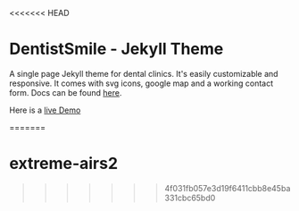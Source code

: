 <<<<<<< HEAD
# DentistSmile - Jekyll Theme

A single page Jekyll theme for dental clinics. It's easily customizable and responsive. It comes with svg icons, google map and a working contact form. Docs can be found [here](http://obaez.com/dentistsmile-docs/).

Here is a [live Demo](http://obaez.com/dentistsmile/)

=======
# extreme-airs2
>>>>>>> 4f031fb057e3d19f6411cbb8e45ba331cbc65bd0
